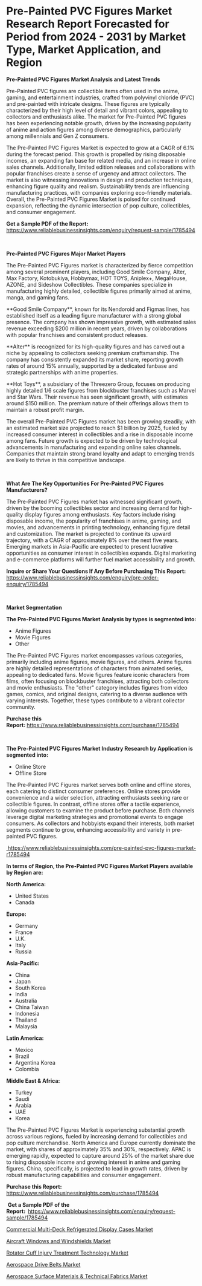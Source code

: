 <p><h1>Pre-Painted PVC Figures Market Research Report Forecasted for Period from 2024 -  2031 by Market Type, Market Application, and Region</h1></p><p><strong>Pre-Painted PVC Figures Market Analysis and Latest Trends</strong></p>
<p><p>Pre-Painted PVC figures are collectible items often used in the anime, gaming, and entertainment industries, crafted from polyvinyl chloride (PVC) and pre-painted with intricate designs. These figures are typically characterized by their high level of detail and vibrant colors, appealing to collectors and enthusiasts alike. The market for Pre-Painted PVC figures has been experiencing notable growth, driven by the increasing popularity of anime and action figures among diverse demographics, particularly among millennials and Gen Z consumers.</p><p>The Pre-Painted PVC Figures Market is expected to grow at a CAGR of 6.1% during the forecast period. This growth is propelled by rising disposable incomes, an expanding fan base for related media, and an increase in online sales channels. Additionally, limited edition releases and collaborations with popular franchises create a sense of urgency and attract collectors. The market is also witnessing innovations in design and production techniques, enhancing figure quality and realism. Sustainability trends are influencing manufacturing practices, with companies exploring eco-friendly materials. Overall, the Pre-Painted PVC Figures Market is poised for continued expansion, reflecting the dynamic intersection of pop culture, collectibles, and consumer engagement.</p></p>
<p><strong>Get a Sample PDF of the Report:&nbsp;</strong> <a href="https://www.reliablebusinessinsights.com/enquiry/request-sample/1785494?utm_campaign=57&utm_medium=2&utm_source=Github&utm_content=ia&utm_term=13102024&utm_id=pre-painted-pvc-figures">https://www.reliablebusinessinsights.com/enquiry/request-sample/1785494</a></p>
<p>&nbsp;</p>
<p><strong>Pre-Painted PVC Figures Major Market Players</strong></p>
<p><p>The Pre-Painted PVC Figures market is characterized by fierce competition among several prominent players, including Good Smile Company, Alter, Max Factory, Kotobukiya, Hobbymax, HOT TOYS, Aniplex+, MegaHouse, AZONE, and Sideshow Collectibles. These companies specialize in manufacturing highly detailed, collectible figures primarily aimed at anime, manga, and gaming fans.</p><p>**Good Smile Company**, known for its Nendoroid and Figmas lines, has established itself as a leading figure manufacturer with a strong global presence. The company has shown impressive growth, with estimated sales revenue exceeding $200 million in recent years, driven by collaborations with popular franchises and consistent product releases. </p><p>**Alter** is recognized for its high-quality figures and has carved out a niche by appealing to collectors seeking premium craftsmanship. The company has consistently expanded its market share, reporting growth rates of around 15% annually, supported by a dedicated fanbase and strategic partnerships with anime properties.</p><p>**Hot Toys**, a subsidiary of the Threezero Group, focuses on producing highly detailed 1/6 scale figures from blockbuster franchises such as Marvel and Star Wars. Their revenue has seen significant growth, with estimates around $150 million. The premium nature of their offerings allows them to maintain a robust profit margin.</p><p>The overall Pre-Painted PVC Figures market has been growing steadily, with an estimated market size projected to reach $1 billion by 2025, fueled by increased consumer interest in collectibles and a rise in disposable income among fans. Future growth is expected to be driven by technological advancements in manufacturing and expanding online sales channels. Companies that maintain strong brand loyalty and adapt to emerging trends are likely to thrive in this competitive landscape.</p></p>
<p>&nbsp;</p>
<p><strong>What Are The Key Opportunities For Pre-Painted PVC Figures Manufacturers?</strong></p>
<p><p>The Pre-Painted PVC Figures market has witnessed significant growth, driven by the booming collectibles sector and increasing demand for high-quality display figures among enthusiasts. Key factors include rising disposable income, the popularity of franchises in anime, gaming, and movies, and advancements in printing technology, enhancing figure detail and customization. The market is projected to continue its upward trajectory, with a CAGR of approximately 8% over the next five years. Emerging markets in Asia-Pacific are expected to present lucrative opportunities as consumer interest in collectibles expands. Digital marketing and e-commerce platforms will further fuel market accessibility and growth.</p></p>
<p><strong>Inquire or Share Your Questions If Any Before Purchasing This Report:</strong> <a href="https://www.reliablebusinessinsights.com/enquiry/pre-order-enquiry/1785494?utm_campaign=57&utm_medium=2&utm_source=Github&utm_content=ia&utm_term=13102024&utm_id=pre-painted-pvc-figures">https://www.reliablebusinessinsights.com/enquiry/pre-order-enquiry/1785494</a></p>
<p>&nbsp;</p>
<p><strong>Market Segmentation</strong></p>
<p><strong>The Pre-Painted PVC Figures Market Analysis by types is segmented into:</strong></p>
<p><ul><li>Anime Figures</li><li>Movie Figures</li><li>Other</li></ul></p>
<p><p>The Pre-Painted PVC Figures market encompasses various categories, primarily including anime figures, movie figures, and others. Anime figures are highly detailed representations of characters from animated series, appealing to dedicated fans. Movie figures feature iconic characters from films, often focusing on blockbuster franchises, attracting both collectors and movie enthusiasts. The "other" category includes figures from video games, comics, and original designs, catering to a diverse audience with varying interests. Together, these types contribute to a vibrant collector community.</p></p>
<p><strong>Purchase this Report:&nbsp;</strong><a href="https://www.reliablebusinessinsights.com/purchase/1785494?utm_campaign=57&utm_medium=2&utm_source=Github&utm_content=ia&utm_term=13102024&utm_id=pre-painted-pvc-figures">https://www.reliablebusinessinsights.com/purchase/1785494</a></p>
<p>&nbsp;</p>
<p><strong>The Pre-Painted PVC Figures Market Industry Research by Application is segmented into:</strong></p>
<p><ul><li>Online Store</li><li>Offline Store</li></ul></p>
<p><p>The Pre-Painted PVC Figures market serves both online and offline stores, each catering to distinct consumer preferences. Online stores provide convenience and a wider selection, attracting enthusiasts seeking rare or collectible figures. In contrast, offline stores offer a tactile experience, allowing customers to examine the product before purchase. Both channels leverage digital marketing strategies and promotional events to engage consumers. As collectors and hobbyists expand their interests, both market segments continue to grow, enhancing accessibility and variety in pre-painted PVC figures.</p></p>
<p><a href="https://www.reliablebusinessinsights.com/pre-painted-pvc-figures-market-r1785494?utm_campaign=57&utm_medium=2&utm_source=Github&utm_content=ia&utm_term=13102024&utm_id=pre-painted-pvc-figures">&nbsp;https://www.reliablebusinessinsights.com/pre-painted-pvc-figures-market-r1785494</a></p>
<p><strong>In terms of Region, the Pre-Painted PVC Figures Market Players available by Region are:</strong></p>
<p>
    <p> <strong> North America: </strong>
        <ul>
            <li>United States</li>
            <li>Canada</li>
        </ul>
        </p> 
    <p> <strong> Europe: </strong>
        <ul>
            <li>Germany</li>
            <li>France</li>
            <li>U.K.</li>
            <li>Italy</li>
            <li>Russia</li>
        </ul>
        </p> 
    <p> <strong> Asia-Pacific: </strong>
        <ul>
            <li>China</li>
            <li>Japan</li>
            <li>South Korea</li>
            <li>India</li>
            <li>Australia</li>
            <li>China Taiwan</li>
            <li>Indonesia</li>
            <li>Thailand</li>
            <li>Malaysia</li>
        </ul>
        </p> 
    <p> <strong> Latin America: </strong>
        <ul>
            <li>Mexico</li>
            <li>Brazil</li>
            <li>Argentina Korea</li>
            <li>Colombia</li>
        </ul>
        </p> 
    <p> <strong> Middle East & Africa: </strong>
        <ul>
            <li>Turkey</li>
            <li>Saudi</li>
            <li>Arabia</li>
            <li>UAE</li>
            <li>Korea</li>
        </ul>
    </p>
    </p>
<p><p>The Pre-Painted PVC Figures Market is experiencing substantial growth across various regions, fueled by increasing demand for collectibles and pop culture merchandise. North America and Europe currently dominate the market, with shares of approximately 35% and 30%, respectively. APAC is emerging rapidly, expected to capture around 25% of the market share due to rising disposable income and growing interest in anime and gaming figures. China, specifically, is projected to lead in growth rates, driven by robust manufacturing capabilities and consumer engagement.</p></p>
<p><strong>Purchase this Report: </strong><a href="https://www.reliablebusinessinsights.com/purchase/1785494?utm_campaign=57&utm_medium=2&utm_source=Github&utm_content=ia&utm_term=13102024&utm_id=pre-painted-pvc-figures">https://www.reliablebusinessinsights.com/purchase/1785494</a></p>
<p>&nbsp;<strong>Get a Sample PDF of the Report:&nbsp;&nbsp;</strong><a href="https://www.reliablebusinessinsights.com/enquiry/request-sample/1785494?utm_campaign=57&utm_medium=2&utm_source=Github&utm_content=ia&utm_term=13102024&utm_id=pre-painted-pvc-figures">https://www.reliablebusinessinsights.com/enquiry/request-sample/1785494</a></p>
<p><strong></strong></p>
<p><p><a href="https://github.com/lourdestd6bs/Market-Research-Report-List-1/blob/main/commercial-multi-deck-refrigerated-display-cases-market.md?utm_campaign=57&utm_medium=2&utm_source=Github&utm_content=ia&utm_term=13102024&utm_id=pre-painted-pvc-figures">Commercial Multi-Deck Refrigerated Display Cases Market</a></p><p><a href="https://www.linkedin.com/pulse/aircraft-windows-windshields-market-research-report-s4rmf?utm_campaign=57&utm_medium=2&utm_source=Github&utm_content=ia&utm_term=13102024&utm_id=pre-painted-pvc-figures">Aircraft Windows and Windshields Market</a></p><p><a href="https://github.com/haydee0czminge/Market-Research-Report-List-1/blob/main/rotator-cuff-injury-treatment-technology-market.md?utm_campaign=57&utm_medium=2&utm_source=Github&utm_content=ia&utm_term=13102024&utm_id=pre-painted-pvc-figures">Rotator Cuff Injury Treatment Technology Market</a></p><p><a href="https://www.linkedin.com/pulse/aerospace-drive-belts-market-global-insights-regional-analysis-sdo7f?utm_campaign=57&utm_medium=2&utm_source=Github&utm_content=ia&utm_term=13102024&utm_id=pre-painted-pvc-figures">Aerospace Drive Belts Market</a></p><p><a href="https://www.linkedin.com/pulse/global-aerospace-surface-materials-technical-fabrics-market-size-rzsxe?utm_campaign=57&utm_medium=2&utm_source=Github&utm_content=ia&utm_term=13102024&utm_id=pre-painted-pvc-figures">Aerospace Surface Materials & Technical Fabrics Market</a></p></p>